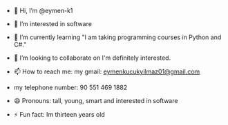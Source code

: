 - 👋 Hi, I’m @eymen-k1
- 👀 I’m interested in software
- 🌱 I’m currently learning "I am taking programming courses in Python and C#."


- 💞️ I’m looking to collaborate on I'm definitely interested.

- 📫 How to reach me: my gmail: eymenkucukyilmaz01@gmail.com
-  my telephone number: 90 551 469 1882
- 😄 Pronouns: tall, young, smart and interested in software
- ⚡ Fun fact: Im thirteen years old

<!---
eymen-k1/eymen-k1 is a ✨ special ✨ repository because its `README.md` (this file) appears on your GitHub profile.
You can click the Preview link to take a look at your changes.
--->
